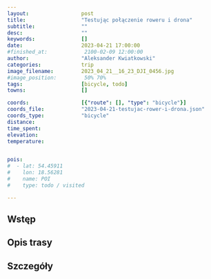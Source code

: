 ```yaml
---
layout:                 post
title:                  "Testując połączenie roweru i drona"
subtitle:               ""
desc:                   ""
keywords:               []
date:                   2023-04-21 17:00:00
#finished_at:            2100-02-09 12:00:00
author:                 "Aleksander Kwiatkowski"
categories:             trip
image_filename:         2023_04_21__16_23_DJI_0456.jpg
#image_position:         50% 70%
tags:                   [bicycle, todo]
towns:                  []

coords:                 [{"route": [], "type": "bicycle"}]
coords_file:            "2023-04-21-testujac-rower-i-drona.json"
coords_type:            "bicycle"
distance:               
time_spent:             
elevation:              
temperature:            


pois:
#  - lat: 54.45911
#    lon: 18.56281
#    name: POI
#    type: todo / visited

---
```



## Wstęp

## Opis trasy

## Szczegóły
